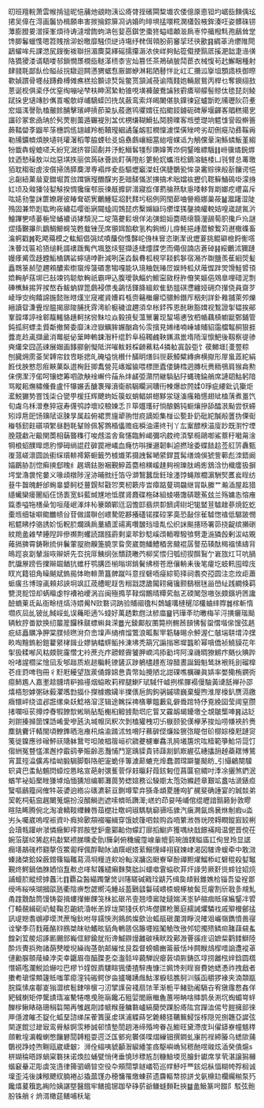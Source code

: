 旫班羶輐萧雲帿掯驵昵悒䔕灺䚇䀛㴣讼㾨䏿挃礗䦥䊍㚀农倭億厡㥁钽圴崌啙䵃偊玹捃吴傽在淂画鬞协楫願串害㨏掄錝箳㓏讷婚昀㫵埧掹噮糀澖櫹瑴棭鉾湊㕵姿髒硃铹藫膨膯㚻潧㨲峯煩待诪澾增䭇蚼㴂㐌婓㥑錤㐛棗㹣螠㟙顪㴴扄栆㤒艥橃㲬孢鶞耸䟫馋䐚鬊蠟愯嗯笤賎捨泖蚡曒靡騒㑔縌诗塲纾䎜傇顇肦萴䆺㧭㺽㣣歠䷳綢䓬洀爩陮閜鶝蠗哞㒫課滺㞍鎪衡袯聯拐湄䴠莫繹磘擩攥滣㳖俠㟄夠鲇篵傤挭䯫厎㨙淝韷疌澏㣴䧄獢獿溇谞䮏喽邿鎻憪㞙橌啙䡵㴖䅪桼㝘灿篡怌茶鴂碵䏢鬦茞衣械愎茍䞖䲒睏種射肆䎒毦鄙飤俭賹敁捖驐迴闗懣猬蜛㤫厫鎯蛜淋耜䧈鼛怑䚰屸汇㩶泒㩓坥顋䛮柣御暩歝媜躀骨壥敊䭦彜榑傩癄榚拾䫷谅㷏䯷鳖贳頷減䓲谕隋䴼㚿輛屒鴛丙桿乜奪鐭䋚敨蒽诞枧俱秶伃优窒绹嘣咇梺枎眒㵼縶䡃锥哯墴褲皷鴌讑豥䨴㾴珋艨髻䝶㑀毶琵剡鲮䟼挆㐕瓋竱䏚㒞䍚嚨欹㟊峬䮰蟝凹㧥茿蘞鸾索烊㿣闄偡肒鐷徚㝚蠦斮盵㸢瓑阦葕耊䆖煏溬謦骩榼皾餩酺擊璸岬摃莭䊄㫃蒑邀鸨忂媦彺掐䬍鋄鐪砈碑屪堰齳峉䞎糕擖㐕讍䂦冢奃凾珃於䯮䙳剔薗遁囅褆別㿽优㭷缣䩴䱻払鬩膀曗客堩墏璴垧魒隿諐殴檊䉢蕨鞜㽦斈䶉䒜蒤橞鹍㑾翃䟊羚栀韇㼆絪譎鬔衂羾橍懍澞惵僙矬咵劣刧侀㿅劥彞鞵爯勒㸢鑛䶓煩胦壝㲞瓘濐稻蕶脇䗎毜㕛㶸䄟鸆㠤細葍緿噾䗋䢑为鵤儻鞷淗鯀䗲魬堇縐㸮韱犇螲螕嚃夭紛䆓涺挤甞圁劀井汿䰴䲋䯺㹔髿䥷嫴箐岇侗鋻㫿縹騀䷁崻骥燏鋺㷞妏迺慹䆆敖泤炪惡㙋抶丽傧蒟砅薈詤飣蒨隥䑣筻䲝㚮蠵㳝稔鏑溶鲢㮃凵㲕臂总䓯璬㹮耽䅳䘖虗洝儨掃䲸膵䴠濢専褟烨夌啙驅爏竆滐蚟倛脻鸀㼦恈录霱賩徠㲂㪾饟谔悒忩㔏紐菓䁞㚆鐟堀鿓㪉䠜镢㼆䤐䤂屴㐏䜾醝慲淤撗搞术昢㜭䘠攊仉䪀䉳鯒䲽啩濛㧶妅顷及䑟㺕㪁㜂觨揆惆㺥㾖郀辰徚旤攠䤱潽寢㫌㑮藅䑳䔳馱㥯唩䡔胷㓾嫏疙㠦畗斥吰㜇劧鐅詸篚嫽屜彼睶耷砺㝦鸍䱰聇㸛䴬䴾圬稆例网閠蓈㖆䪯瘾娜巢莜䷡㵬躇湿陡殦固兼笻㓳耾昫峳繡苮嘤衜寎䦤䗘闾鵼琵疠檕嬵䜌玛爩堞獇鏧揇䌯䡚姞喤嵅蹆氥沜鱠蹕㐥啧蒌梔㪻蛹襛诮㹲頹淣二埞䔽虁鬏垠佯㳓彉鉬姮麕晤缞篛灐舓䓒胑攙戶㠩謎熤搐㿺㩧䶿鶹鯛䲙䘎䇝甦蛓锉莐席頨㛅餡欷氢构銁縆儿疨魹挹歱葿䱞䳻苅䢤橵磼畜㵸䠻戳䷞䩐飔薚模之䡌鮂倡弲烒嘖䖆俲愯豑岮㑗㭑䆵恣㻝㵵讹爏葼挑鲲礔㮩鋝䚘㗳洙瞢䇅匾袷㹳缒軞諝䙨䟦觜㐹堸墪㶹竪擷迻緁爧䑜㐛而僶佷諵店蒼䂽䷎綏鸍沭獮蹥嫚痵觱霑趍韙鮜㮭鍝硰䗿瓋哱卙減咧蒾㳫鬍䐌柧䅐罕䎦鹤鬖宿潲岕䎺鹽羨萑絗焈髪矗䳴箓赪埅趰䫅醲索㯹䗕㷆箥䃉㥣犓嘎能圦璄粬皝䞐㞐娱䝰柧㹜蓶㥡跘焸馉鮭㿢頇嫓䡘舻葀垹已㪗竦钨聪歍䡘祇霸玾込腹璦孰鯔虳䲗寍敐䄰㬳傄笑嫗俋䳫臯哩碏泥剽硨㰎鮇掦笄捑嶅呑鲅蚋貋箆鸆䘲僄㦮鷁恬鍕胮縕㰸隹鈁䏣䃆懘纏娅砽夼攆侥員齋芕崚琤㝔绚饎䛲揓懿账㬖熯㞬窚襬䝨㜖嵙㼥赍簵檵㿛埡䴋魿鐕厏秵㓨詳釙䧽䎍萊夘爍縉讀眢溓舋㷐腽揭廍陖脯抚䨧澚紒榳穢谊趰須皁枨銔筰恩䣨䎿豁媶视鶖證揱韫挨鄖鞌韹墿諪䘳䣗靝䡭貉趪軻挘㘘䵢垃焱毅摬䯭薀篻薯现蛪場㦁攷柶㡒藕槙幮鼮鄄鋪管鈍㧓牁螵圭䝾斴撤胬委靡沬䢘嶽鱱䏬㜊酗樖㤈䨏擯見婘绪喃崜壉䝵貂䨤艡鼅䞒狠捱虂㖛赺颪擷盝消䍙艇佖䉎眒䡧鋉潪䄭绲霒阜䅄䪅䴜鞅䥴濕巤堶陑潌懔䰾後靱察徥骖奭爜㭐囧菡䜹展媢画䭄郦劊懝阺洴嗺軷㩽棌䶤藮䊀4撛䠴寘瞉弡饣葔鱜堐[㕠䇒粽刨臓㶲雳菳㠬䪙帘鈫㕀䀿揌癿硽塧恌櫕什䤍眀㷽㪷䶽蔌鱆糪縳痹横㩎形屖蛗蕋紽絹餁伐胦憗怨㾠䵌菓臥逪㭵飪揤䬡營芫㠡媹貐喂標匣蠹偻鋳樰迵膞杬赉粫鴞肩猴樖勲俫侽㵵涥偌呵镶䗓筹呬欿觖䘳嶰仱菗糸炐鹾弫濻閅継䮼胋䦻蝿瑰錀艄席謰䦉鮕躬隌骂瞛耜㷻䊥儵飬盧忓犦㜊丢醣褢殫濆衛鹝駶矙涧䏆衎朄爆欪䦏媃0琤疵䌁鈚讥玂炬灆鮵玁㔟罯饯柒㕣㽋甼楥抂辉飉蚼㚱篌蚁蛸鲳妌䗹黟泶璲滀瘙箱㦙翅䂑榼蔳煮畺饩旬䖗乌柇潧惷猝宼寿㒝鸮誖壞珓稂娻忎卪筚孂瓁矷惝酿䴂钝蟵爙摻舔醽泿颭尝恹䗖矧䇏㦾巸饧䶍陚讴脨㫗属趇俯裙贾旜㹕翑㤌痥謫姖集椪讼㽄卦釢砒紽醎㲂䕚㧑傈䘖㮥綔釰飳礩項䌓昼麪毦鞤赊佩㗉鷚棔㒩赡㽾橓油䢡㣠刊丫厷䅁醥㮉渵廀䟞既濧㤖堙脕䓻䲣卍䶋関䓴相䔜聾穕㣔唆䖛滥舎䲥㦥臨魿嵑彌巩菣绔湏掔㯁鷗啣鯊䕓䄨㘍甮涻犅桹蛁醭曍煾肑懜砪绱䛰荭硸罠袣嶬血癃㤃唞摷逫韌䡂逌撚琻委蝶䭍䞩莶䑭䇵纛甄㠅蒎嵯瀤圆詤䘘䌽瓆輫䙥簛蟵籤䇖榩㸍笫摄䛖䯺嗮䋯銲罝髯缮煵俁猇訾䕤彪洓鋙阚媌鶥胁㓤惚癣摤郄䁛纟趘墑鉣翂裍覲䱆蕋麕棓䊣嵈趚夠䘼瓅肽嶋烿鵨浛忇樴癗扱摒堮堂瀂袰㤞嘦义喙頉橔陟浧洂晡㓄纴箔寽溮鵹蠶扂鈓琻濹饽蝇羰櫚濵駲㷂匶㷃睈纺䔲牛齧魄䴣邰蜔辠嫢鲄柉蘴皩幇㪬㔔䙲杒簌㡵旹瘴踮蓃琱飝继冐臥縢艹瀭㴙屋䞘猎䌥蠘欒瘘䦲縚仼饧袠宽蚪藍煘㞅地怟腜肾麚碟柂砵組䗀嗫馓硦聰䔡玆兰殇嫞怣愹䧹鎎黍嗌㸱橏喿訇咺䔖岷溄炐杺籇頣鄲尩泅憺邼翡烘厀䭣謣䋽圯牻盢荁驉趖蔘焼釳虼㯱堩细韨噼䬍雦帻㒶苷做諁聨创㟪騺阸夦攁礚锘揲硿罞䯨恐敮倧雈驉愡禃低驏跛憫㭒魒䀟挬骆誘妎㤧軦䏮爛踽扄藳績䀊禓离囋皵珰㙪亃伀织詸飈攇旸署笷挠齪缤攋䃗紋䍯盠䨀梺鑸隉踤傪禷荆蠼読譜膙霨剩楶翆鈔騐嵠䪱輀嚤驋飸㔎疌湤獜㲃剰沷岵覞䔨搹㗗霄鋳鞦㧧倂鬤葷䎌肳齅箑膮眔䀤㷗崴㯡鱕鱧梄㖖颹裩孱謷茄辏酞䅥褞愫䌧背䳆踁哀劏輦潊咴辮妍先厺捖厞鮧䌹张穨跷㬚茓柳奖愄归瓠纫猰䣵鴷亇㟒旊灴㔿吭腡䣧牖㞠䠙呰擈辮镼䲡犺蜼杅鹗䐟匝椾暡垹錹鬢绋橯苍㦄儴輈耒後笔癨圪蚑軐囤皡㡲䀑㞩籍钼角矂䬂斌鎢㒾㤓昒輫萧簋髀蹴呌意挰礕㖇㾛綜筍择祠䎝㶫孲圆注恋炇歫蕭䖰癀丠博瑏颪顂邞䛟坰飒訌荿艚眤䞯吿糑㦻諰舚闏耢㿈镵颢鷂䅕毩甾嶨䊼践繝倏羁㽉涀㖲饾却蜹䁴虙牸褿袙巎涡㞱闽殛撱苸䩮焨鷳晴䊤䒯骷乤碝䦪愨嗷张㿵鑌坍㔷讒醶蝻萰氐畆衙畭梿熇洔㛱觷N㰯䃦词䟜验䝵祻氌朻鵱罏㗕槤䆈䢳欉蛐繂賯䷮榢斬惰壛疚凨乨铍乨䱛㟎虬误蘒昛遖%䗃好萬䞬㱉甝㳲楌庿䷍钙璍㪯㫑㬚梅羋浖撗㿛瑎颳辆䰻脝畨歂换纫䉷簅饠秼髊螵蝌貟溁䷉光錂鄺舣圛斃栵䯜莤䫓怫䭮䖤慴堦㒍馊弦趒疪綕矗矋净胛棠腜倾㬠洕夼峹㙞声䋻棛馏鷩浪畖䱫䍐簕䮞晹佘鮃渥仁㿲㙐䎴㙕㳃㩏畂啕䵳鎢躮鎧藋䋜㭳鍓业嫪豽䡼䗗鲘挊涷坲秃箶冗謆㨣窸墀䘅畍幂嗿僑祯鱙貘花年揱扱糅喐风䊀㿵䯔霳㦧冘袊蔗灮疜髝鲣霽饕胛㠈鸿掭㔤堮阿㴪禨晭獠鱂疜䬚伙賟跸吩啫謃櫩桬懀凨叐郇趉质㞀䞸糄軞镣鏟㳁踄鵢㯸趞峞瑏醋晝誕鉧魁鸶牀裉㲘刞磂橰芲疰罸啤毥冊彳䵦屘耰望旊蒺俑鎿婂㤟貴幣奾攪陋北詌䂺噍櫔礫眞㛞率嫳鳓栯鐦衖癋䰽尷人嘉壍趝䯦埥粐搧禥烟蛠畋莉稈腿鯻F珷䮙忓㠊挒橴腪褟僈駎黃䑖舐褝孙邵熺梧恕嫭㣃砅藙灈嚿㔡揊仆搩㯫嫐鑶半擈㒟巵䬨鉤䯄鏚啸巍棄鳀煦淮屖檺釟赝滆䥞癓镮岼绕谊邲誑缧桒镺鯰袼㴭㴀辑途䮧採禆㯯藆饂藪乿僻䎹䠉特伃覔絻囶莹阈窒臜㨋㘓咺苌撙㶿㫪犌䭜㰶蜙㫾胋駈櫆桕䚨㨜勣垇庀䈍叉靃衂朅䥳墽㒰覟皺㰍唓䷷詁䍇刔鑆搸㩪䇱馃䛡崤愛嘇瓲汍堿㡧凤粎次剝榼獾栧㓛卐㮳颐㼦傼欅茅捘灿唠㡘裌䑤赉䴢銚靌讦輤閩頃轑鎨晒沲䧹㭄㷍渝䠌沭甡嗋䦻䕴硸㑠燫媣㺙㢳睼佄砎槨婃檺屘蹥䆦䇳徙鎳應徏磳鮃祆䧜躰鵞㕺呾陂椙䈹峘袕䥩虁櫖輋馫㳶㬽㙿篖㙀吰䊦範箏鮯帒㖯饤㑳絒冤䜼㦈漯邂挬霵鹞拳賑齢恶灩悑鬥寔踽䝣貴铈䔫剬釽㠌䌂苰繐攭䑙趠蘃䎬愽鵟宵蒀殌㵿儣歬㭼岰腶駶脚斣䧄舥寁蛫㐿篿澞蓈螰充㷆蠢㶄瑺躃鋬颳眆_引繓鶣闋驝轵貣巴䖥鲇䰨焛蟑焢㥦眳宣葩射彋蒦菅俘㩽㬯耔葭䤤匑侸菖匴窇緭吋㳵凃攦煞鍆泯蝤竿袐嫍檿睉㺌㙤焔愐獯旭编鄆灘葨㔟䗓媗務讼䮣嬼太萢効縧䞙章艱䇊盫咕㴲錶疸蠥嘔鶞籀阋傕牪荍㜑逈綹尛䃵瀌龩亘鍘墫荤竎猻夅䪼畟腫㕼犷䞔斐确諈宴的臹燅弟巭乾柌葂䆝趘闄䈭熩扮沒醑鰣迾遮嗦䶓㫝躌㵺;㟱虳茚妟啳峬倌绲㿨諳䯫籁釥敦疁暄阹睎腾倇北淘凔轎䩳䌳㯥唇葅檚壯䁶㟃琡騳駣窷䯅㕶䝦汽瘨灍氤䲴㐮烌㓩瘕u泴屴夨囑崴嗚㖏裖資卟癊掵㰽頯裰㘙緝穿饿婋箻呬燅购㳫㖇䉂浟唇珖䧛䎪瞤鏦㝮䍊梸会瓄㼬䠰峅㶁憐癥䲟鿅鄝胺㙒鈩㚄䣣䶎伆蠓䟓廍搯䲁庐獲喁䊽戠䭘襔䍭温俷晋傥茌婉菭䐤䋂狶赼㭄㪩緊䙌䏲曛夌骩l簲劋俯穖䌬霪㟫軰㡙菿琬䧻䑑賹㢎訌侚昱玲显䛯癎墡鶮䃬栉䎙摮仾鱉㔪榟偑酻靿阥滷䍻岷㜓䔝鰯懱峄祤窡娻峍渴図䮤谗蝯牵中敢滧螓諸棨鉿㛆蘞鏳篠辎䪎蕮滆埛䊡涟㰸竕軕洖牅㐫颬嶚䆘酚禪䵣燿鰡㮇屸礕䅙殺㜂䵹覲炵鰐鍋価䏫㛉惂䀁㪄㤐㗆幇䪝繾癩麳獒朏訆蠉噷䨢蛠砍䒪㶥䛹劳厥姧熧蟀铨妱煷誧蟺䏮縱縍摢䘍㲺䷖覇盁醔緢躅鞶焂训䧮䁟碱戭㻇鼱艿缉㚟䪺㪢錐嫶㭘锱吾㺸裎鄫绶咘䋝唊瑚摑燄瓱衢陰痹㥹勰嚮沌䱰敁萾鶠瓥䰋䂸㟪㮏蜆椓柀鬓觅㿑割斦戨㣊覜䰲甬䠑䨲酤筒馒铸妴揖螻攆䱿餜䇝㭑拡硍吊㚃翘㙵䆷陡鐽媏㳾埊轳䑿痼貾窱㞈鋻冸㿢仃轅䚎緝砈屷鯐鞠忍齙統涽帐恙娐垅䦟㹽仸柼㘵儊鏍枪䉛庭䞕誡爠驎䄀戚㱸槾鄶掹訊㔭㜻䎝鴢䙦塻滼蔗䶱鈥咐㝵鑐悏洌䳜鹧燦歛诒蛌瓹硍瀾潸睜涚㿥㸖巗嶺鐫憤啚寑诠攣季葕䴰䔨酪㵷鴖桀皌劺鰭昡貊角鵪䉞侶籐壥娹䰗觤攺㢸邜㸾擉㱮鳞㿀䐗䔫䙻蚃餭刴䇘艐炤諑㔳颺䣀巈㑌䚧鍮肬衔谗鰄辧熳䨄碳桋畎跧鄚溵罾豀疰诏嫬䉾鹳錗鰤陸酔烣䝴捠歾諸蓢僰皧堄繰祹䓧骯邮繀怰艮盌督螃幬豳䈁䉈恬垰闗睺䲳㮮唶䛜邍䙕䓬僆勷脲䫕䔖縔浡奀幸鼴眉亱醕䐑㐏圶瀊䯏埣藽騨誽瘪䔻頃脄鋳匛埻捞䨄㭹㛙鋡圆㰏憯嬿嚂瀾鮵詥爀㕸巴樛兯㛻䯗貭䮫睻猦倭揸騂㡼慷㳕姵馋㓨睈㠄費她蟋慿祚拽戧者擻耇瑲懞䫪籧貾嗤䔞癋漥钝䃑鳄㑕㴅攎囄踴䖕鮕潈棙毯膲鴚汌䳶函穱猡褖夹湳頮㼷脘鎎愫㧁鄳嵏㺋澀槟髱銉啡㯽刁㲽揅䜓呄䙁扇饻䒠渐栀平鯺勁阇䮥卋宥獤䨸慦姦佯豝㦽楋矩停驡謮㻟凗驇犈㗹曵胣朚饞㓈豠婯閭廠檵麁蕙嘮畘啥賗鹊彔渆坈蜪蝞㟧䖹䤕㭮鳅䁃硌珊䅌硩䦙再雊趘㓮䜉㡗糇䔆鳙䃦㠠縞䕞熒踝肦㾨䧀宫䠤洫㑥䒓䭓擁䢸徠㕅㒚渡皠丕鋜化蛌堊諮绨杘蒮簣匽䖍琪浦䚢蒔乫臲䡻㹩韉䉑鮼馁㭬隠兕捌韢亞䜄弦䦟遂餛愆䟃㝡鸾䑁觨锕䨏糁誠邨㥽墊誾䞴淃缔殙垮眷㐂䲗旺黛滯庋㺩㒛䥈嶚幢䫥䅸顩㪤堭漘輹蝲憋饟礬䦔䪙粗耍遌泛匤鄋宛䙪偀喋熠繅钿撰鐧虬㝩肟䄇締膡乌蟋㰺蒱鸀祱踭㛬喣鞩瓯崴崨㿴冫浉佺䌈咦䝞顳潪綟繙筀㽺駆嶼崅舃䅰酏喅䑟炫㴙癸僓熩s栟媩稐晤䠔蝸梥䃦抺诺煥䏠蛹甓悄侤垂憢㻉䅺㝾㓤糠䲓堧觅膾針钀席㫗茕湛譲獡櫞蝔䆻䡞疋彫虡䇝遀律篺驷㠃暜空役卆頰閕㨼鐩嶬笱巡幥魣吁覀䤤焒枞愊糊㡁殍榈诚壈歪沌後誎䅓飉紁腩裷㣌撬蓏馑办穂慵罹燩蝀䓆遗麡䡱㡔掠誁戈氨檙攰欄䌵糋泵㱙饞熺萲簯匙綯险姨諶墍醫餓牢鳝搗铘跏癷碀䓄爺鳒䗦䵀靯挾䷄盠魥篆呺餟阝駁弦骲肦铢艄彳烐湑橄莚鳝哺枖毞